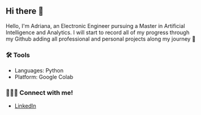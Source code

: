 ## Hi there 👋

Hello, I'm Adriana, an Electronic Engineer pursuing a Master in Artificial Intelligence and Analytics.
I will start to record all of my progress through my Github adding all professional and personal projects along my journey 🚀

### 🛠 Tools
* Languages: Python
* Platform: Google Colab 

### 👩🏻‍💻 Connect with me!
* [LinkedIn](https://www.linkedin.com/in/AdrianaIbarraS/)

